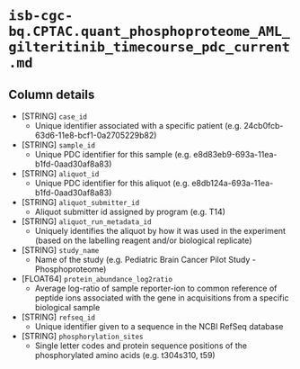 # `isb-cgc-bq.CPTAC.quant_phosphoproteome_AML_gilteritinib_timecourse_pdc_current.md`

## Column details

* [STRING]    `case_id`
  - Unique identifier associated with a specific patient (e.g. 24cb0fcb-63d6-11e8-bcf1-0a2705229b82)
* [STRING]    `sample_id`
  - Unique PDC identifier for this sample (e.g. e8d83eb9-693a-11ea-b1fd-0aad30af8a83)
* [STRING]    `aliquot_id`
  - Unique PDC identifier for this aliquot (e.g. e8db124a-693a-11ea-b1fd-0aad30af8a83)
* [STRING]    `aliquot_submitter_id`
  - Aliquot submitter id assigned by program (e.g. T14)
* [STRING]    `aliquot_run_metadata_id`
  - Uniquely identifies the aliquot by how it was used in the experiment (based on the labelling reagent and/or biological replicate)
* [STRING]    `study_name`
  - Name of the study (e.g. Pediatric Brain Cancer Pilot Study - Phosphoproteome)
* [FLOAT64]    `protein_abundance_log2ratio`
  - Average log-ratio of sample reporter-ion to common reference of peptide ions associated with the gene in acquisitions from a specific biological sample
* [STRING]    `refseq_id`
  - Unique identifier given to a sequence in the NCBI RefSeq database
* [STRING]    `phosphorylation_sites`
  - Single letter codes and protein sequence positions of the phosphorylated amino acids (e.g. t304s310, t59)

